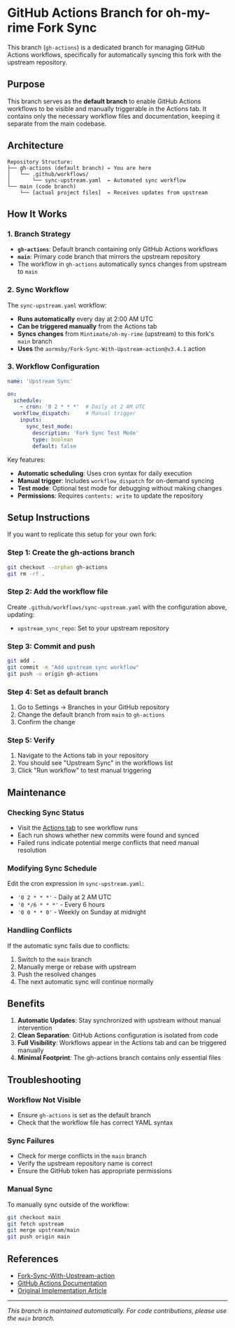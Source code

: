 # GitHub Actions Branch for oh-my-rime Fork Sync

This branch (`gh-actions`) is a dedicated branch for managing GitHub Actions workflows, specifically for automatically syncing this fork with the upstream repository.

## Purpose

This branch serves as the **default branch** to enable GitHub Actions workflows to be visible and manually triggerable in the Actions tab. It contains only the necessary workflow files and documentation, keeping it separate from the main codebase.

## Architecture

```
Repository Structure:
├── gh-actions (default branch) ← You are here
│   └── .github/workflows/
│       └── sync-upstream.yaml  ← Automated sync workflow
└── main (code branch)
    └── [actual project files]  ← Receives updates from upstream
```

## How It Works

### 1. Branch Strategy
- **`gh-actions`**: Default branch containing only GitHub Actions workflows
- **`main`**: Primary code branch that mirrors the upstream repository
- The workflow in `gh-actions` automatically syncs changes from upstream to `main`

### 2. Sync Workflow

The `sync-upstream.yaml` workflow:
- **Runs automatically** every day at 2:00 AM UTC
- **Can be triggered manually** from the Actions tab
- **Syncs changes** from `Mintimate/oh-my-rime` (upstream) to this fork's `main` branch
- **Uses** the `aormsby/Fork-Sync-With-Upstream-action@v3.4.1` action

### 3. Workflow Configuration

```yaml
name: 'Upstream Sync'

on:
  schedule:
    - cron: '0 2 * * *'  # Daily at 2 AM UTC
  workflow_dispatch:     # Manual trigger
    inputs:
      sync_test_mode:
        description: 'Fork Sync Test Mode'
        type: boolean
        default: false
```

Key features:
- **Automatic scheduling**: Uses cron syntax for daily execution
- **Manual trigger**: Includes `workflow_dispatch` for on-demand syncing
- **Test mode**: Optional test mode for debugging without making changes
- **Permissions**: Requires `contents: write` to update the repository

## Setup Instructions

If you want to replicate this setup for your own fork:

### Step 1: Create the gh-actions branch
```bash
git checkout --orphan gh-actions
git rm -rf .
```

### Step 2: Add the workflow file
Create `.github/workflows/sync-upstream.yaml` with the configuration above, updating:
- `upstream_sync_repo`: Set to your upstream repository

### Step 3: Commit and push
```bash
git add .
git commit -m "Add upstream sync workflow"
git push -u origin gh-actions
```

### Step 4: Set as default branch
1. Go to Settings → Branches in your GitHub repository
2. Change the default branch from `main` to `gh-actions`
3. Confirm the change

### Step 5: Verify
1. Navigate to the Actions tab in your repository
2. You should see "Upstream Sync" in the workflows list
3. Click "Run workflow" to test manual triggering

## Maintenance

### Checking Sync Status
- Visit the [Actions tab](../../actions) to see workflow runs
- Each run shows whether new commits were found and synced
- Failed runs indicate potential merge conflicts that need manual resolution

### Modifying Sync Schedule
Edit the cron expression in `sync-upstream.yaml`:
- `'0 2 * * *'` - Daily at 2 AM UTC
- `'0 */6 * * *'` - Every 6 hours
- `'0 0 * * 0'` - Weekly on Sunday at midnight

### Handling Conflicts
If the automatic sync fails due to conflicts:
1. Switch to the `main` branch
2. Manually merge or rebase with upstream
3. Push the resolved changes
4. The next automatic sync will continue normally

## Benefits

1. **Automatic Updates**: Stay synchronized with upstream without manual intervention
2. **Clean Separation**: GitHub Actions configuration is isolated from code
3. **Full Visibility**: Workflows appear in the Actions tab and can be triggered manually
4. **Minimal Footprint**: The gh-actions branch contains only essential files

## Troubleshooting

### Workflow Not Visible
- Ensure `gh-actions` is set as the default branch
- Check that the workflow file has correct YAML syntax

### Sync Failures
- Check for merge conflicts in the `main` branch
- Verify the upstream repository name is correct
- Ensure the GitHub token has appropriate permissions

### Manual Sync
To manually sync outside of the workflow:
```bash
git checkout main
git fetch upstream
git merge upstream/main
git push origin main
```

## References

- [Fork-Sync-With-Upstream-action](https://github.com/aormsby/Fork-Sync-With-Upstream-action)
- [GitHub Actions Documentation](https://docs.github.com/en/actions)
- [Original Implementation Article](https://ronaldln.github.io/MyPamphlet-Blog/2025/03/31/github-actionfork/)

---

*This branch is maintained automatically. For code contributions, please use the `main` branch.*
